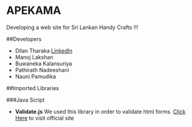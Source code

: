 # APEKAMA
Developing a web site for Sri Lankan Handy Crafts !!!


##Developers
* Dilan Tharaka [LinkedIn](https://www.linkedin.com/in/dilantharaka)
* Manoj Lakshan
* Buwaneka Kalansuriya
* Pathirath Nadeeshani
* Nauni Pamudika


##Imported Libraries

###Java Script

* **Validate.js**
    We used this library in order to validate html forms.
    [Click Here](http://validatejs.org) to visit official site







